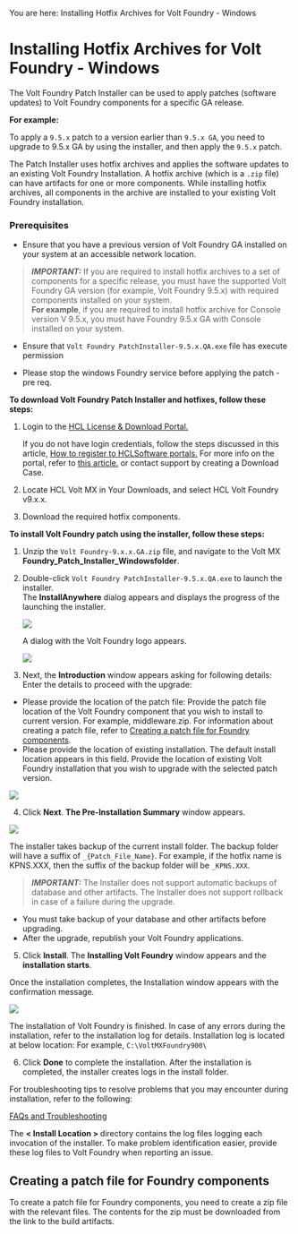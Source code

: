                          

You are here: Installing Hotfix Archives for Volt Foundry - Windows

Installing Hotfix Archives for Volt Foundry - Windows
=======================================================


The Volt Foundry Patch Installer can be used to apply patches (software updates) to Volt Foundry components for a specific GA release.

<b>For example:</b>

To apply a `9.5.x` patch to a version earlier than `9.5.x GA`, you need to upgrade to  9.5.x GA  by using the installer, and then apply the `9.5.x` patch.

The Patch Installer uses hotfix archives and applies the software updates to an existing Volt Foundry Installation. A hotfix archive (which is a `.zip` file) can have artifacts for one or more components. While installing hotfix archives, all components in the archive are installed to your existing Volt Foundry installation.

### Prerequisites

* Ensure that you have a previous version of Volt Foundry GA installed on your system at an accessible network location.

> **_IMPORTANT:_** If you are required to install hotfix archives to a set of components for a specific release, you must have the supported Volt Foundry GA version (for example, Volt Foundry 9.5.x) with required components installed on your system.<br>
<b>For example</b>, if you are required to install hotfix archive for Console version V 9.5.x, you must have Foundry 9.5.x GA with Console installed on your system.</br>


* Ensure that  `Volt Foundry PatchInstaller-9.5.x.QA.exe`  file has execute permission

* Please stop the windows Foundry service before applying the patch - pre req.


<b>To download Volt Foundry Patch Installer and hotfixes, follow these steps:</b>

1. Login to the <a href="https://hclsoftware.flexnetoperations.com/flexnet/operationsportal/logon.do" target="_blank">HCL License & Download Portal.</a>

      If you do not have login credentials, follow the steps discussed in this article, <a href="https://support.hcltechsw.com/csm?id=kb_article&sysparm_article=KB0069114" target="_blank">How to register to HCLSoftware portals.</a> For more info on the portal, refer to <a href="https://support.hcltechsw.com/csm?id=kb_article&sysparm_article=KB0073344" target="_blank">this article.</a> or contact support by creating a Download Case.

2. Locate HCL Volt MX in Your Downloads, and select HCL Volt Foundry
   v9.x.x.

3. Download the required hotfix components.


<b>To install Volt Foundry patch using the installer, follow these steps:</b>

1. Unzip the `Volt Foundry-9.x.x.GA.zip` file, and navigate to
   the Volt MX <b>Foundry_Patch_Installer_Windowsfolder</b>.

2. Double-click `Volt Foundry PatchInstaller-9.5.x.QA.exe` to
   launch the installer.<br>
   The <b>InstallAnywhere</b> dialog appears and displays the progress of the launching the installer.


      ![](Resources/Images/voltmx_Foundry_Patch_Installer.png)  


      A dialog with the Volt Foundry logo appears.


      ![](Resources/Images/voltmx-logo.png)  



<ol start="3">
  <li>Next, the <b>Introduction</b> window appears asking for following
   details: Enter the details to proceed with the upgrade:</li>
</ol>

   *    Please provide the location of the patch file: Provide the
        patch file location of the Volt Foundry component that you wish to install to current version. For example, middleware.zip.
        For information about creating a patch file, refer to [Creating a patch file for Foundry components](#creating-a-patch-file-for-foundry-components).
   *    Please provide the location of existing installation. The
        default install location appears in this field.
        Provide the location of existing Volt Foundry installation that you wish to upgrade with the selected patch version.


   ![](Resources/Images/voltmx_introduction.png)  



<ol start="4">
  <li>Click <b>Next</b>. <b>The Pre-Installation Summary</b> window appears.</li>
</ol>


   ![](Resources/Images/voltmx_preinstalled_summary.png) 


   The installer takes backup of the current install folder. The backup folder will have a suffix of `_{Patch_File_Name}`. For example, if the hotfix name is KPNS.XXX, then the suffix of the backup folder will be `_KPNS.XXX`.

   > **_IMPORTANT:_** The Installer does not support automatic backups of database and other artifacts. The Installer does not support rollback in case of a failure during the upgrade.<br>
   -  You must take backup of your database and other artifacts
      before upgrading.<br>
   -  After the upgrade, republish your Volt Foundry
      applications.</br>

<ol start="5">
  <li>Click <b>Install</b>. The <b>Installing Volt Foundry</b> window appears and the <b>installation starts</b>.</li>
</ol>

   Once the installation completes, the Installation window appears with the confirmation message.


![](Resources/Images/voltmx_introduction1.png) 


   The installation of Volt Foundry is finished. In case of any errors during the installation, refer to the installation log for details. Installation log is located at below location: For example, `C:\VoltMXFoundry900\`

<ol start="6">
<li>Click <b>Done</b> to complete the installation. After the installation
   is completed, the installer creates logs in the install folder.</li>
</ol>

   For troubleshooting tips to resolve problems that you may encounter during installation, refer to the following:

   [FAQs and Troubleshooting](https://opensource.hcltechsw.com/volt-mx-docs/95/docs/documentation/Foundry/voltmx_foundry_windows_install_guide/Content/Troubleshooting.html)


   The <b> < Install Location > </b> directory contains the log files logging each invocation of the installer. To make problem identification easier, provide these log files to Volt Foundry when reporting an issue.

## Creating a patch file for Foundry components

To create a patch file for Foundry components, you need to create a zip file with the relevant files. The contents for the zip must be downloaded from the link to the build artifacts.

  
